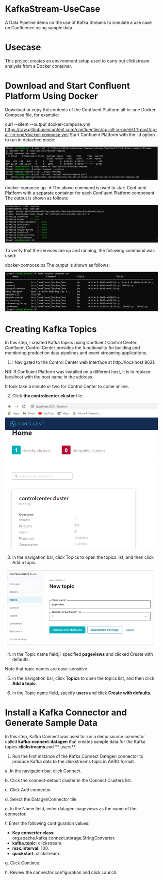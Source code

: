 # KafkaStream-UseCase
A Data Pipeline demo on the use of Kafka Streams to simulate a use case on Confluence using sample data. 

 # Usecase
This project creates an environment setup used to carry out clickstream analysis from a Docker container.

#  Download and Start Confluent Platform Using Docker

Download or copy the contents of the Confluent Platform all-in-one Docker Compose file, for example:

curl --silent --output docker-compose.yml \
  https://raw.githubusercontent.com/confluentinc/cp-all-in-one/6.1.1-post/cp-all-in-one/docker-compose.yml
Start Confluent Platform with the -d option to run in detached mode:

![alt text](https://github.com/hsaberedo/KafkaStream-UseCase/blob/main/Confluent_PlatformDownload.PNG)


docker-compose up -d
The above command is used to start Confluent Platform with a separate container for each Confluent Platform component. The output is shown as follows:

![alt text](https://github.com/hsaberedo/KafkaStream-UseCase/blob/main/End-Of_Start_Confluent_Platform-docker-compose-up-d.PNG)


To verify that the services are up and running, the following command was used:

docker-compose ps
The output is shown as follows:

![alt text](https://github.com/hsaberedo/KafkaStream-UseCase/blob/main/Docker-Compose-ServicesCheck.PNG)



# Creating Kafka Topics

In this step, I created Kafka topics using Confluent Control Center. Confluent Control Center provides the functionality for building and monitoring production data pipelines and event streaming applications.

1. I Navigated to the Control Center web interface at http://localhost:9021.

NB: If Confluent Platform was installed on a different host, it is to replace localhost with the host name in the address.

It took take a minute or two for Control Center to come online.

2. Click **the controlcenter.cluster** tile.

![alt text](https://github.com/hsaberedo/KafkaStream-UseCase/blob/main/KafkaTopicsControl_Center_Web_Interface.PNG)

3. In the navigation bar, click Topics to open the topics list, and then click Add a topic.

![alt text](https://github.com/hsaberedo/KafkaStream-UseCase/blob/main/Control_Center_NewTopic.PNG)

4. In the Topic name field, I specified **pageviews** and clicked Create with defaults.

Note that topic names are case-sensitive.

5. In the navigation bar, click **Topics** to open the topics list, and then click **Add a topic**.

6. In the Topic name field, specify **users** and click **Create with defaults.**

# Install a Kafka Connector and Generate Sample Data

In this step, Kafka Connect was used to run a demo source connector called **kafka-connect-datagen** that creates sample data for the Kafka topics **clickstreams** and ** users**.

1. Run the first instance of the Kafka Connect Datagen connector to produce Kafka data to the clickstreams topic in AVRO format.

a. In the navigation bar, click Connect.

b. Click the connect-default cluster in the Connect Clusters list.

c. Click Add connector.

d. Select the DatagenConnector tile.


e. In the Name field, enter datagen-pageviews as the name of the connector.

f. Enter the following configuration values:

* **Key converter class**: org.apache.kafka.connect.storage.StringConverter.
* **kafka.topic**: clickstream.
* **max.interval**: 100.
* **quickstart**: clickstream.

g. Click Continue.

h. Review the connector configuration and click Launch.


